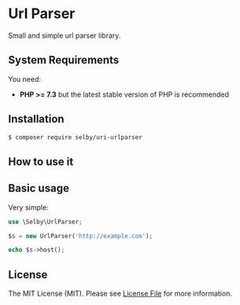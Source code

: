Url Parser
=======

Small and simple url parser library.

System Requirements
-------

You need:

- **PHP >= 7.3** but the latest stable version of PHP is recommended


Installation
--------

```bash
$ composer require selby/uri-urlparser
```

How to use it
--------

## Basic usage

Very simple:

```php
use \Selby\UrlParser;

$s = new UrlParser('http://example.com');

echo $s->host();
```

License
-------

The MIT License (MIT). Please see [License File](LICENSE) for more information.